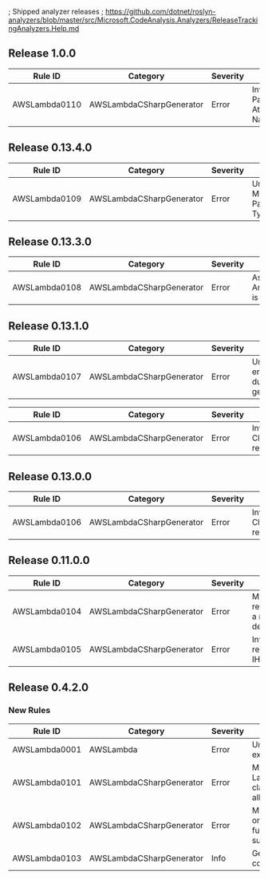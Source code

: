 ; Shipped analyzer releases
; https://github.com/dotnet/roslyn-analyzers/blob/master/src/Microsoft.CodeAnalysis.Analyzers/ReleaseTrackingAnalyzers.Help.md

## Release 1.0.0
Rule ID | Category | Severity | Notes
--------|----------|----------|-------
AWSLambda0110 | AWSLambdaCSharpGenerator | Error | Invalid Parameter Attribute Name

## Release 0.13.4.0
Rule ID | Category | Severity | Notes
--------|----------|----------|-------
AWSLambda0109 | AWSLambdaCSharpGenerator | Error | Unsupported Method Paramater Type

## Release 0.13.3.0
Rule ID | Category | Severity | Notes
--------|----------|----------|-------
AWSLambda0108 | AWSLambdaCSharpGenerator | Error | Assembly attribute Amazon.Lambda.Core.LambdaSerializerAttribute is missing

## Release 0.13.1.0
Rule ID | Category | Severity | Notes
--------|----------|----------|-------
AWSLambda0107 | AWSLambdaCSharpGenerator | Error | Unsupported error thrown during code generation

Rule ID | Category | Severity | Notes
--------|----------|----------|-------
AWSLambda0106 | AWSLambdaCSharpGenerator | Error | Invalid CloudFormation resource name

## Release 0.13.0.0

Rule ID | Category | Severity | Notes
--------|----------|----------|-------
AWSLambda0106 | AWSLambdaCSharpGenerator | Error | Invalid CloudFormation resource name


## Release 0.11.0.0

Rule ID | Category | Severity | Notes
--------|----------|----------|-------
AWSLambda0104 | AWSLambdaCSharpGenerator | Error | Missing reference to a required dependency
AWSLambda0105 | AWSLambdaCSharpGenerator | Error | Invalid return type IHttpResult

## Release 0.4.2.0

### New Rules

Rule ID | Category | Severity | Notes
--------|----------|----------|-------
AWSLambda0001 | AWSLambda | Error | Unhandled exception
AWSLambda0101 | AWSLambdaCSharpGenerator | Error | Multiple LambdaStartup classes not allowed
AWSLambda0102 | AWSLambdaCSharpGenerator | Error | Multiple events on Lambda function not supported
AWSLambda0103 | AWSLambdaCSharpGenerator | Info | Generated code